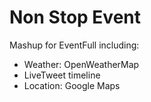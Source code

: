 # Non Stop Event
Mashup for EventFull including:
- Weather: OpenWeatherMap
- LiveTweet timeline
- Location: Google Maps
